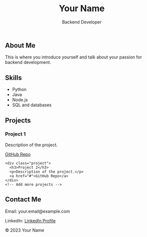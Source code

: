 <!DOCTYPE html>
<html lang="en">
<head>
  <meta charset="UTF-8">
  <meta name="viewport" content="width=device-width, initial-scale=1.0">
  <title>Your Portfolio</title>
  <link rel="stylesheet" href="styles.css"> <!-- Link your custom CSS file -->
</head>
<body>
  <header>
    <h1>Your Name</h1>
    <p>Backend Developer</p>
  </header>

  <section id="about">
    <h2>About Me</h2>
    <p>This is where you introduce yourself and talk about your passion for backend development.</p>
  </section>

  <section id="skills">
    <h2>Skills</h2>
    <ul>
      <li>Python</li>
      <li>Java</li>
      <li>Node.js</li>
      <li>SQL and databases</li>
      <!-- Add more skills -->
    </ul>
  </section>

  <section id="projects">
    <h2>Projects</h2>
    <div class="project">
      <h3>Project 1</h3>
      <p>Description of the project.</p>
      <a href="#">GitHub Repo</a>
    </div>

    <div class="project">
      <h3>Project 2</h3>
      <p>Description of the project.</p>
      <a href="#">GitHub Repo</a>
    </div>
    <!-- Add more projects -->

  </section>

  <section id="contact">
    <h2>Contact Me</h2>
    <p>Email: your.email@example.com</p>
    <p>LinkedIn: <a href="https://www.linkedin.com/in/yourprofile">LinkedIn Profile</a></p>
  </section>

  <footer>
    <p>&copy; 2023 Your Name</p>
  </footer>

  <!-- Add any necessary scripts -->
</body>
</html>
